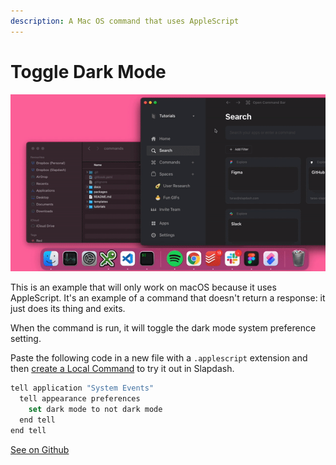 ```yaml
---
description: A Mac OS command that uses AppleScript
---
```


# Toggle Dark Mode

![Run Toggle Dark Mode in Command Bar](<../.gitbook/assets/toggle-dark-mode (1) (2) (2) (2) (2) (2).gif>)

This is an example that will only work on macOS because it uses AppleScript. It's an example of a command that doesn't return a response: it just does its thing and exits.

When the command is run, it will toggle the dark mode system preference setting.

Paste the following code in a new file with a `.applescript` extension and then [create a Local Command](../command-bar-101/local-commands.md#create-local-command) to try it out in Slapdash.

```javascript
tell application "System Events"
  tell appearance preferences
    set dark mode to not dark mode
  end tell
end tell
```

[See on Github](https://github.com/slapdash/platform/tree/main/tutorials/toggle-dark-mode)
